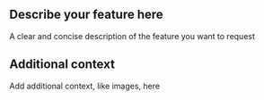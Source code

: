 ## Describe your feature here

A clear and concise description of the feature you want to request

## Additional context

Add additional context, like images, here
